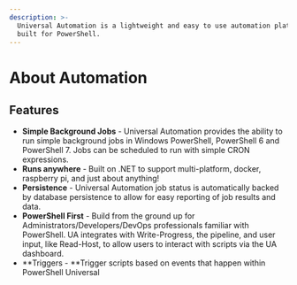 ```yaml
---
description: >-
  Universal Automation is a lightweight and easy to use automation platform
  built for PowerShell.
---
```


# About Automation

## Features

* **Simple Background Jobs** - Universal Automation provides the ability to run simple background jobs in Windows PowerShell, PowerShell 6 and PowerShell 7. Jobs can be scheduled to run with simple CRON expressions.
* **Runs anywhere** - Built on .NET to support multi-platform, docker, raspberry pi, and just about anything!
* **Persistence** - Universal Automation job status is automatically backed by database persistence to allow for easy reporting of job results and data.
* **PowerShell First** - Build from the ground up for Administrators/Developers/DevOps professionals familiar with PowerShell. UA integrates with Write-Progress, the pipeline, and user input, like Read-Host, to allow users to interact with scripts via the UA dashboard.
* **Triggers - **Trigger scripts based on events that happen within PowerShell Universal

